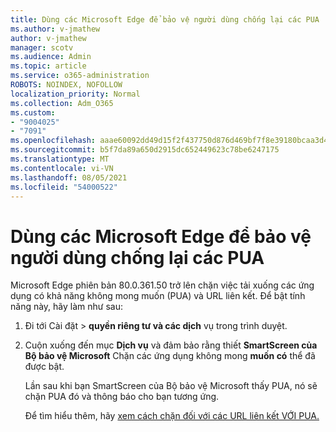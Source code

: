 ```yaml
---
title: Dùng các Microsoft Edge để bảo vệ người dùng chống lại các PUA
ms.author: v-jmathew
author: v-jmathew
manager: scotv
ms.audience: Admin
ms.topic: article
ms.service: o365-administration
ROBOTS: NOINDEX, NOFOLLOW
localization_priority: Normal
ms.collection: Adm_O365
ms.custom:
- "9004025"
- "7091"
ms.openlocfilehash: aaae60092dd49d15f2f437750d876d469bf7f8e39180bcaa3d44fdea5410e028
ms.sourcegitcommit: b5f7da89a650d2915dc652449623c78be6247175
ms.translationtype: MT
ms.contentlocale: vi-VN
ms.lasthandoff: 08/05/2021
ms.locfileid: "54000522"
---
```

# <a name="use-microsoft-edge-to-protect-users-against-puas"></a>Dùng các Microsoft Edge để bảo vệ người dùng chống lại các PUA

Microsoft Edge phiên bản 80.0.361.50 trở lên chặn việc tải xuống các ứng dụng có khả năng không mong muốn (PUA) và URL liên kết. Để bật tính năng này, hãy làm như sau:

1. Đi tới Cài đặt  >  **quyền riêng tư và các dịch** vụ trong trình duyệt.

2. Cuộn xuống đến mục **Dịch vụ** và đảm bảo rằng thiết **SmartScreen của Bộ bảo vệ Microsoft** Chặn các ứng dụng không mong **muốn có** thể đã được bật.

    Lần sau khi bạn SmartScreen của Bộ bảo vệ Microsoft thấy PUA, nó sẽ chặn PUA đó và thông báo cho bạn tương ứng.

    Để tìm hiểu thêm, hãy [xem cách chặn đối với các URL liên kết VỚI PUA.](https://go.microsoft.com/fwlink/?linkid=2133024)
